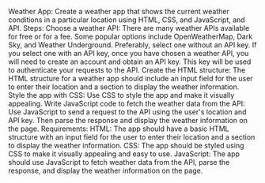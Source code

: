 Weather App: Create a weather app that shows the current weather conditions in a particular location using HTML, CSS, and JavaScript, and API.
Steps:
Choose a weather API: There are many weather APIs available for free or for a fee. Some popular options include OpenWeatherMap, Dark Sky, and Weather Underground.
Preferably, select one without an API key. If you select one with an API key, once you have chosen a weather API, you will need to create an account and obtain an API key. This key will be used to authenticate your requests to the API.
Create the HTML structure: The HTML structure for a weather app should include an input field for the user to enter their location and a section to display the weather information.
Style the app with CSS: Use CSS to style the app and make it visually appealing.
Write JavaScript code to fetch the weather data from the API: Use JavaScript to send a request to the API using the user's location and API key. Then parse the response and display the weather information on the page.
Requirements:
HTML: The app should have a basic HTML structure with an input field for the user to enter their location and a section to display the weather information.
CSS: The app should be styled using CSS to make it visually appealing and easy to use.
JavaScript: The app should use JavaScript to fetch weather data from the API, parse the response, and display the weather information on the page.
